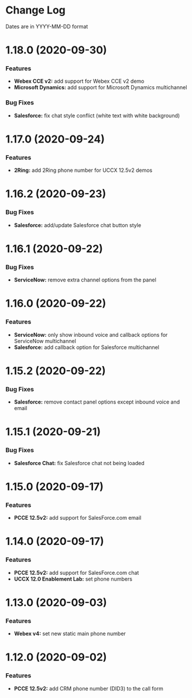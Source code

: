 # Change Log

Dates are in YYYY-MM-DD format


# 1.18.0 (2020-09-30)

### Features

* **Webex CCE v2:** add support for Webex CCE v2 demo
* **Microsoft Dynamics:** add support for Microsoft Dynamics multichannel

### Bug Fixes

* **Salesforce:** fix chat style conflict (white text with white background)


# 1.17.0 (2020-09-24)

### Features

* **2Ring:** add 2Ring phone number for UCCX 12.5v2 demos


# 1.16.2 (2020-09-23)

### Bug Fixes

* **Salesforce:** add/update Salesforce chat button style


# 1.16.1 (2020-09-22)

### Bug Fixes

* **ServiceNow:** remove extra channel options from the panel


# 1.16.0 (2020-09-22)

### Features

* **ServiceNow:** only show inbound voice and callback options for ServiceNow multichannel
* **Salesforce:** add callback option for Salesforce multichannel


# 1.15.2 (2020-09-22)

### Bug Fixes

* **Salesforce:** remove contact panel options except inbound voice and email


# 1.15.1 (2020-09-21)

### Bug Fixes

* **Salesforce Chat:** fix Salesforce chat not being loaded


# 1.15.0 (2020-09-17)

### Features

* **PCCE 12.5v2:** add support for SalesForce.com email


# 1.14.0 (2020-09-17)

### Features

* **PCCE 12.5v2:** add support for SalesForce.com chat
* **UCCX 12.0 Enablement Lab:** set phone numbers


# 1.13.0 (2020-09-03)

### Features

* **Webex v4:** set new static main phone number


# 1.12.0 (2020-09-02)

### Features

* **PCCE 12.5v2:** add CRM phone number (DID3) to the call form